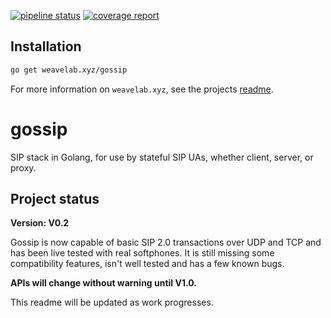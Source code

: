 [![pipeline status](https://gitlab.getweave.com/weave-lab/comm/gossip/badges/master/pipeline.svg)](https://gitlab.getweave.com/weave-lab/comm/gossip/commits/master)
[![coverage report](https://gitlab.getweave.com/weave-lab/comm/gossip/badges/master/coverage.svg)](https://gitlab.getweave.com/weave-lab/comm/gossip/commits/master)

## Installation
```bash
go get weavelab.xyz/gossip
```

For more information on `weavelab.xyz`, see the projects [readme](https://gitlab.getweave.com/weave-lab/ops/xyz/blob/master/README.md).

gossip
======

SIP stack in Golang, for use by stateful SIP UAs, whether client, server, or proxy.


Project status
--------------

**Version: V0.2**

Gossip is now capable of basic SIP 2.0 transactions over UDP and TCP and has been live tested with real softphones.
It is still missing some compatibility features, isn't well tested and has a few known bugs.

**APIs will change without warning until V1.0.**

This readme will be updated as work progresses.
